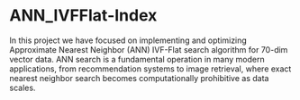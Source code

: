 # ANN_IVFFlat-Index
In this project we have focused on implementing and optimizing Approximate Nearest Neighbor (ANN) IVF-Flat search algorithm for 70-dim vector data. ANN search is a fundamental operation in many modern applications, from recommendation systems to image retrieval, where exact nearest neighbor search becomes computationally prohibitive as data scales.
